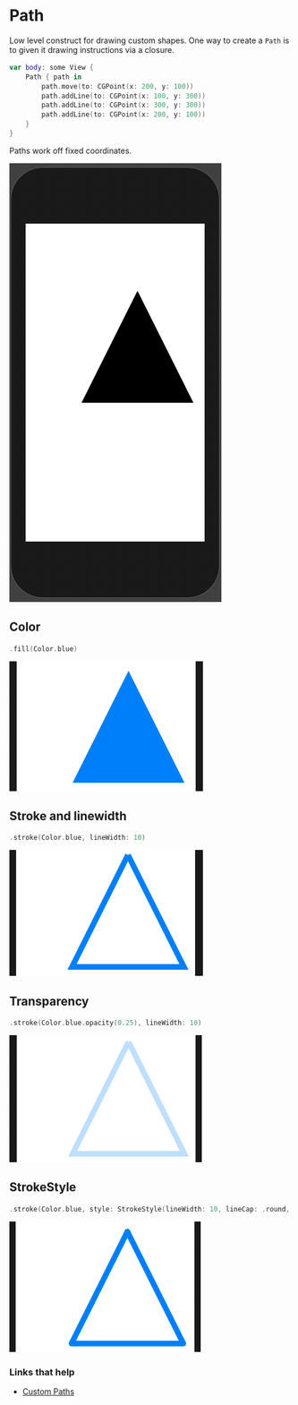 # Path

Low level construct for drawing custom shapes. One way to create a `Path` is to given it drawing instructions via a closure.

```swift
var body: some View {
    Path { path in
        path.move(to: CGPoint(x: 200, y: 100))
        path.addLine(to: CGPoint(x: 100, y: 300))
        path.addLine(to: CGPoint(x: 300, y: 300))
        path.addLine(to: CGPoint(x: 200, y: 100))
    }
}
```

Paths work off fixed coordinates.

![](images/1.png)

## Color

```swift
.fill(Color.blue)
```

![](images/2.png)

## Stroke and linewidth

```swift
.stroke(Color.blue, lineWidth: 10)
```

![](images/3.png)

## Transparency

```swift
.stroke(Color.blue.opacity(0.25), lineWidth: 10)
```

![](images/4.png)

## StrokeStyle

```swift
.stroke(Color.blue, style: StrokeStyle(lineWidth: 10, lineCap: .round, lineJoin: .round))
```

![](images/5.png)


### Links that help

- [Custom Paths](https://www.hackingwithswift.com/books/ios-swiftui/creating-custom-paths-with-swiftui)